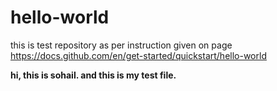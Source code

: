 # hello-world
this is test repository as per instruction given on page https://docs.github.com/en/get-started/quickstart/hello-world

**hi, this is sohail. and this is my test file.**

